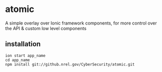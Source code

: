# atomic
A simple overlay over Ionic framework components, for more control over the API &amp; custom low level components
## installation
    ion start app_name
    cd app_name
    npm install git://github.nrel.gov/CyberSecurity/atomic.git
